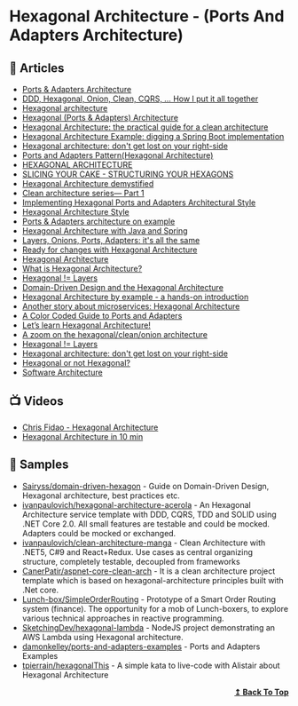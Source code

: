 #  Hexagonal Architecture - (Ports And Adapters Architecture)

## 📕 Articles

- [Ports & Adapters Architecture](https://herbertograca.com/2017/09/14/ports-adapters-architecture/) 
- [DDD, Hexagonal, Onion, Clean, CQRS, … How I put it all together](https://herbertograca.com/2017/11/16/explicit-architecture-01-ddd-hexagonal-onion-clean-cqrs-how-i-put-it-all-together/) 
- [Hexagonal architecture](http://web.archive.org/web/20180422210157/http://alistair.cockburn.us/Hexagonal+Architecture) 
- [Hexagonal (Ports & Adapters) Architecture](https://medium.com/@TKonuklar/hexagonal-ports-adapters-architecture-e3617bcf00a0) 
- [Hexagonal Architecture: the practical guide for a clean architecture](https://beyondxscratch.com/2017/08/19/hexagonal-architecture-the-practical-guide-for-a-clean-architecture/)
- [Hexagonal Architecture Example: digging a Spring Boot implementation](https://beyondxscratch.com/2020/08/23/hexagonal-architecture-example-digging-a-spring-boot-implementation/)
- [Hexagonal architecture: don't get lost on your right-side](http://tpierrain.blogspot.com/2020/03/hexagonal-architecture-dont-get-lost-on.html)
- [Ports and Adapters Pattern(Hexagonal Architecture)](https://jmgarridopaz.github.io/content/hexagonalarchitecture.html)
- [HEXAGONAL ARCHITECTURE](https://www.qwan.eu/2020/08/20/hexagonal-architecture.html) 
- [SLICING YOUR CAKE - STRUCTURING YOUR HEXAGONS](https://www.qwan.eu/2021/02/15/slicing-your-cake.html) 
- [Hexagonal Architecture demystified](https://madewithlove.com/blog/software-engineering/hexagonal-architecture-demystified/)
- [Clean architecture series— Part 1](https://pereiren.medium.com/clean-architecture-series-part-1-f34ef6b04b62)
- [Implementing Hexagonal Ports and Adapters Architectural Style](https://amanagrawal.blog/2018/11/17/implementing-hexagonal-ports-and-adapters-architectural-style/)
- [Hexagonal Architecture Style](https://github.com/ivanpaulovich/clean-architecture-manga/wiki/Architecture-Styles#ports-and-adapters-architecture-style) 
- [Ports & Adapters architecture on example](https://wkrzywiec.medium.com/ports-adapters-architecture-on-example-19cab9e93be7)
- [Hexagonal Architecture with Java and Spring](https://reflectoring.io/spring-hexagonal/)
- [Layers, Onions, Ports, Adapters: it's all the same](https://blog.ploeh.dk/2013/12/03/layers-onions-ports-adapters-its-all-the-same/)
- [Ready for changes with Hexagonal Architecture](https://netflixtechblog.com/ready-for-changes-with-hexagonal-architecture-b315ec967749)
- [Hexagonal Architecture](https://fideloper.com/hexagonal-architecture) 
- [What is Hexagonal Architecture?](https://culttt.com/2014/12/31/hexagonal-architecture/) 
- [Hexagonal != Layers](https://tpierrain.blogspot.com/2016/04/hexagonal-layers.html)
- [Domain-Driven Design and the Hexagonal Architecture](https://vaadin.com/learn/tutorials/ddd/ddd_and_hexagonal) 
- [Hexagonal Architecture by example - a hands-on introduction](https://blog.allegro.tech/2020/05/hexagonal-architecture-by-example.html)
- [Another story about microservices: Hexagonal Architecture](https://medium.com/sciforce/another-story-about-microservices-hexagonal-architecture-23db93fa52a2)
- [A Color Coded Guide to Ports and Adapters](https://8thlight.com/blog/damon-kelley/2021/05/18/a-color-coded-guide-to-ports-and-adapters.html)
- [Let’s learn Hexagonal Architecture!](https://sketchingdev.co.uk/blog/lets-learn-hexagonal-architecture.html)
- [A zoom on the hexagonal/clean/onion architecture](http://tpierrain.blogspot.com/2013/08/a-zoom-on-hexagonalcleanonion.html)
- [Hexagonal != Layers](http://tpierrain.blogspot.com/2016/04/hexagonal-layers.html)
- [Hexagonal architecture: don't get lost on your right-side](https://tpierrain.blogspot.com/2020/03/hexagonal-architecture-dont-get-lost-on.html)
- [Hexagonal or not Hexagonal?](http://tpierrain.blogspot.com/2020/11/hexagonal-or-not-hexagonal.html)
- [Software Architecture](https://dev.to/vrnsky/software-architecture-1k7e)
## 📺 Videos

- [Chris Fidao - Hexagonal Architecture](https://www.youtube.com/watch?v=6SBjKOwVq0o)
- [Hexagonal Architecture in 10 min](https://www.youtube.com/watch?v=NmD82RAMZ68)

## 🚀 Samples

- [Sairyss/domain-driven-hexagon](https://github.com/Sairyss/domain-driven-hexagon) - Guide on Domain-Driven Design, Hexagonal architecture, best practices etc.
- [ivanpaulovich/hexagonal-architecture-acerola](https://github.com/ivanpaulovich/hexagonal-architecture-acerola) - An Hexagonal Architecture service template with DDD, CQRS, TDD and SOLID using .NET Core 2.0. All small features are testable and could be mocked. Adapters could be mocked or exchanged.
- [ivanpaulovich/clean-architecture-manga](https://github.com/ivanpaulovich/clean-architecture-manga) - Clean Architecture with .NET5, C#9 and React+Redux. Use cases as central organizing structure, completely testable, decoupled from frameworks
- [CanerPatir/aspnet-core-clean-arch](https://github.com/CanerPatir/aspnet-core-clean-arch) - It is a clean architecture project template which is based on hexagonal-architecture principles built with .Net core.
- [Lunch-box/SimpleOrderRouting](https://github.com/Lunch-box/SimpleOrderRouting) - Prototype of a Smart Order Routing system (finance). The opportunity for a mob of Lunch-boxers, to explore various technical approaches in reactive programming.
- [SketchingDev/hexagonal-lambda](https://github.com/SketchingDev/hexagonal-lambda) - NodeJS project demonstrating an AWS Lambda using Hexagonal architecture.
- [damonkelley/ports-and-adapters-examples](https://github.com/damonkelley/ports-and-adapters-examples) - Ports and Adapters Examples
- [tpierrain/hexagonalThis](https://github.com/tpierrain/hexagonalThis) - A simple kata to live-code with Alistair about Hexagonal Architecture
<div align="right">
  <b><a href="#contents">↥ Back To Top</a></b>
</div>
	